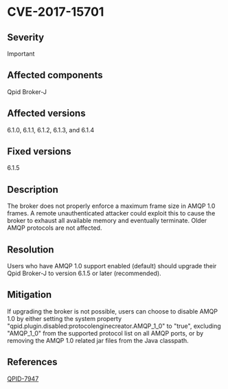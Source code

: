# CVE-2017-15701

## Severity

Important

## Affected components

Qpid Broker-J

## Affected versions

6.1.0, 6.1.1, 6.1.2, 6.1.3, and 6.1.4

## Fixed versions

6.1.5

## Description

The broker does not properly enforce a maximum frame size in AMQP 1.0
frames.  A remote unauthenticated attacker could exploit this to cause
the broker to exhaust all available memory and eventually terminate.
Older AMQP protocols are not affected.

## Resolution

Users who have AMQP 1.0 support enabled (default) should upgrade their
Qpid Broker-J to version 6.1.5 or later (recommended).

## Mitigation

If upgrading the broker is not possible, users can choose to disable
AMQP 1.0 by either setting the system property
"qpid.plugin.disabled:protocolenginecreator.AMQP_1_0" to "true",
excluding "AMQP_1_0" from the supported protocol list on all AMQP
ports, or by removing the AMQP 1.0 related jar files from the Java
classpath.

## References

[QPID-7947](https://issues.apache.org/jira/browse/QPID-7947)

